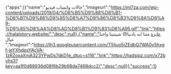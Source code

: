 {"apps":[{"name":"حالات واتساب فيديو","imageurl":"https://ml7za.com/wp-content/uploads/2019/04/%D8%B5%D9%88%D8%B1-%D8%B1%D9%88%D9%85%D8%A7%D9%86%D8%B3%D9%8A%D8%A9-%D9%85%D8%AA%D8%AD%D8%B1%D9%83%D8%A95.gif","link":"https://halatstory.website/","desc":null},{"name":"عايزة مننا ايه يادنيا😞 شيبتينا واحنا عيال ","imageurl":"https://lh3.googleusercontent.com/T5ljuo5jZEdbQ7WA0v5hxgf-ieYXhdpsYAcVA-1zRZoxaXniA323YPwDs7dkD1e_dtuc=s116","link":"https://hadsipz.com/x72byhs3?key=aa1f0d88936d08f6b29b98da7468dcc2/","desc":null}],"success":1}
